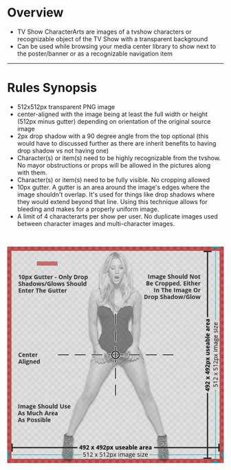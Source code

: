 # Overview

- TV Show CharacterArts are images of a tvshow characters or recognizable object of the TV Show with a transparent background
- Can be used while browsing your media center library to show next to the poster/banner or as a recognizable navigation item

---

# Rules Synopsis

- 512x512px transparent PNG image
- center-aligned with the image being at least the full width or height (512px minus gutter) depending on orientation of the original source image
- 2px drop shadow with a 90 degree angle from the top optional (this would have to discussed further as there are inherit benefits to having drop shadow vs not having one)
- Character(s) or item(s) need to be highly recognizable from the tvshow. No mayor obstructions or props will be allowed in the pictures along with them.
- Character(s) or item(s) need to be fully visible. No cropping allowed
- 10px gutter. A gutter is an area around the image's edges where the image shouldn\'t overlap. It\'s used for things like drop shadows where they would extend beyond that line. Using this technique allows for bleeding and makes for a properly uniform image.
- A limit of 4 characterarts per show per user. No duplicate images used between character images and multi-character images.

&nbsp;  

![sizing-template-characterart.jpg](../../assets/images/sizing-template-characterart.jpg)
